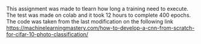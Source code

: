 This assignment was made to tlearn how long a training need to execute. The test was made on colab and it took 12 hours to complete 400 epochs. The code was taken from the last modification on the following link https://machinelearningmastery.com/how-to-develop-a-cnn-from-scratch-for-cifar-10-photo-classification/
